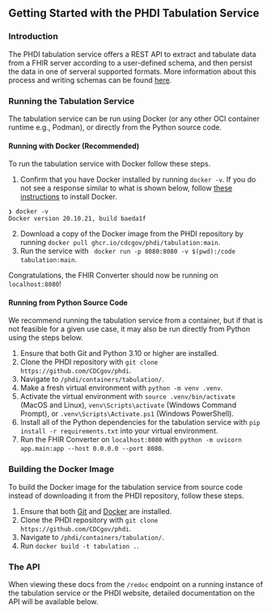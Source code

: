 ## Getting Started with the PHDI Tabulation Service

### Introduction
The PHDI tabulation service offers a REST API to extract and tabulate data from a FHIR server according to a user-defined schema, and then persist the data in one of serveral supported formats. More information about this process and writing schemas can be found [here](https://github.com/CDCgov/phdi/blob/main/tutorials/tabulation-tutorial.md).

### Running the Tabulation Service

The tabulation service can be run using Docker (or any other OCI container runtime e.g., Podman), or directly from the Python source code.

#### Running with Docker (Recommended)

To run the tabulation service with Docker follow these steps.
1. Confirm that you have Docker installed by running `docker -v`. If you do not see a response similar to what is shown below, follow [these instructions](https://docs.docker.com/get-docker/) to install Docker.
```
❯ docker -v
Docker version 20.10.21, build baeda1f
``` 
2. Download a copy of the Docker image from the PHDI repository by running `docker pull ghcr.io/cdcgov/phdi/tabulation:main`.
3. Run the service with ` docker run -p 8080:8080 -v $(pwd):/code tabulation:main`.

Congratulations, the FHIR Converter should now be running on `localhost:8080`!

#### Running from Python Source Code

We recommend running the tabulation service from a container, but if that is not feasible for a given use case, it may also be run directly from Python using the steps below.

1. Ensure that both Git and Python 3.10 or higher are installed.
2. Clone the PHDI repository with `git clone https://github.com/CDCgov/phdi`.
3. Navigate to `/phdi/containers/tabulation/`.
4. Make a fresh virtual environment with `python -m venv .venv`.
5. Activate the virtual environment with `source .venv/bin/activate` (MacOS and Linux), `venv\Scripts\activate` (Windows Command Prompt), or `.venv\Scripts\Activate.ps1` (Windows PowerShell).
5. Install all of the Python dependencies for the tabulation service with `pip install -r requirements.txt` into your virtual environment.
6. Run the FHIR Converter on `localhost:8080` with `python -m uvicorn app.main:app --host 0.0.0.0 --port 8080`. 

### Building the Docker Image

To build the Docker image for the tabulation service from source code instead of downloading it from the PHDI repository, follow these steps.
1. Ensure that both [Git](https://git-scm.com/book/en/v2/Getting-Started-Installing-Git) and [Docker](https://docs.docker.com/get-docker/) are installed.
2. Clone the PHDI repository with `git clone https://github.com/CDCgov/phdi`.
3. Navigate to `/phdi/containers/tabulation/`.
4. Run `docker build -t tabulation .`.

### The API 

When viewing these docs from the `/redoc` endpoint on a running instance of the tabulation service or the PHDI website, detailed documentation on the API will be available below. 
